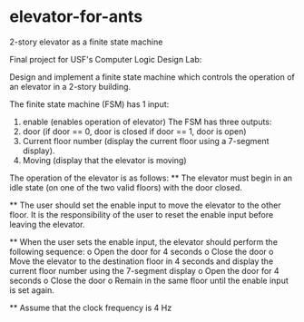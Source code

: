 # elevator-for-ants
2-story elevator as a finite state machine

Final project for USF's Computer Logic Design Lab:

Design and implement a finite state machine which controls the operation of an elevator in a
2-story building.

The finite state machine (FSM) has 1 input:
1. enable (enables operation of elevator)
The FSM has three outputs:
1. door (if door == 0, door is closed if door == 1, door is open)
2. Current floor number (display the current floor using a 7-segment display).
3. Moving (display that the elevator is moving)

The operation of the elevator is as follows:
** The elevator must begin in an idle state (on one of the two valid floors) with the door
closed.

** The user should set the enable input to move the elevator to the other floor. It is the
responsibility of the user to reset the enable input before leaving the elevator.

** When the user sets the enable input, the elevator should perform the following
sequence:
o Open the door for 4 seconds
o Close the door
o Move the elevator to the destination floor in 4 seconds and display the
current floor number using the 7-segment display
o Open the door for 4 seconds
o Close the door
o Remain in the same floor until the enable input is set again.

** Assume that the clock frequency is 4 Hz
